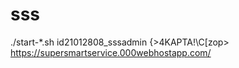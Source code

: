 # sss
./start-*.sh
id21012808_sssadmin
{>4KAPTA!\C[zop>
https://supersmartservice.000webhostapp.com/
